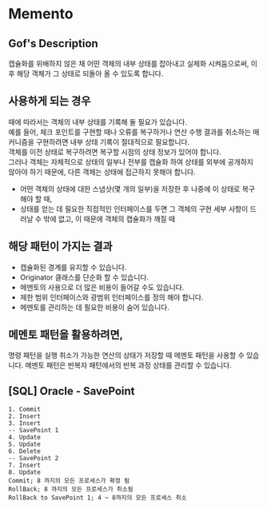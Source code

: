 # Memento 

## Gof's Description 

캡슐화를 위배하지 않은 채 어떤 객체의 내부 상태를 잡아내고 실체화 시켜둠으로써, 이후 해당 객체가 그 상태로 되돌아 올 수 있도록 합니다.

## 사용하게 되는 경우 

때에 따라서는 객체의 내부 상태를 기록해 둘 필요가 있습니다.   
예를 들어, 체크 포인트를 구현할 때나 오류를 복구하거나 연산 수행 결과를 취소하는 매커니즘을 구현하려면 내부 상태 기록이 절대적으로 필요합니다.   
객체를 이전 상태로 복구하려면 복구할 시점의 상태 정보가 있어야 합니다.   
그러나 객체는 자체적으로 상태의 일부나 전부를 캡슐화 하여 상태를 외부에 공개하지 않아야 하기 때문에, 다른 객체는 상태에 접근하지 못해야 합니다.

- 어떤 객체의 상태에 대한 스냅샷(몇 개의 일부)을 저장한 후 나중에 이 상태로 복구 해야 할 때,
- 상태를 얻는 데 필요한 직접적인 인터페이스를 두면 그 객체의 구현 세부 사항이 드러날 수 밖에 없고, 이 때문에 객체의 캡슐화가 깨질 때

## 해당 패턴이 가지는 결과 

- 캡슐화된 경계를 유지할 수 있습니다.
- Originator 클래스를 단순화 할 수 있습니다.
- 메멘토의 사용으로 더 많은 비용이 들어갈 수도 있습니다.
- 제한 범위 인터페이스와 광범위 인터페이스를 정의 해야 합니다.
- 메멘토를 관리하는 데 필요한 비용이 숨어 있습니다.

## 메멘토 패턴을 활용하려면, 

명령 패턴을 실행 취소가 가능한 연산의 상태가 저장할 때 메멘토 패턴을 사용할 수 있습니다. 메멘토 패턴은 반복자 패턴에서의 반복 과정 상태를 관리할 수 있습니다.

## [SQL] Oracle - SavePoint 

```
1. Commit 
2. Insert 
3. Insert 
-- SavePoint 1 
4. Update 
5. Update 
6. Delete 
-- SavePoint 2
7. Insert 
8. Update 
Commit; 8 까지의 모든 프로세스가 확정 됨 
RollBack; 8 까지의 모든 프로세스가 취소됨 
RollBack to SavePoint 1; 4 ~ 8까지의 모든 프로세스 취소 
```
